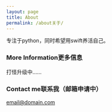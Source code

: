 ```yaml
---
layout: page
title: About
permalink: /about关于/
---
```


专注于python，同时希望用swift养活自己。

### More Information更多信息

打怪升级中……

### Contact me联系我（邮箱申请中）

[email@domain.com](mailto:email@domain.com)
